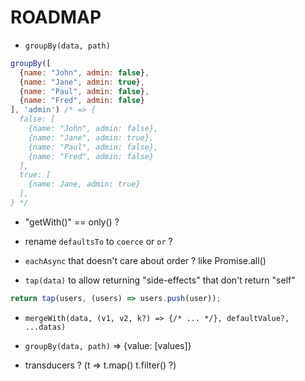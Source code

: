 # ROADMAP

- `groupBy(data, path)`

```js
groupBy([
  {name: "John", admin: false},
  {name: "Jane", admin: true},
  {name: "Paul", admin: false},
  {name: "Fred", admin: false}
], 'admin') /* => {
  false: [
    {name: "John", admin: false},
    {name: "Jane", admin: true},
    {name: "Paul", admin: false},
    {name: "Fred", admin: false}
  ],
  true: [
    {name: Jane, admin: true}
  ],
} */
```

- "getWith()" == only() ?

- rename `defaultsTo` to `coerce` or `or` ?

- `eachAsync` that doesn't care about order ? like Promise.all()

- `tap(data)` to allow returning "side-effects" that don't return "self"

```js
return tap(users, (users) => users.push(user));
```

- `mergeWith(data, (v1, v2, k?) => {/* ... */}, defaultValue?, ...datas)`

- `groupBy(data, path)` => {value: [values]}

- transducers ? (t => t.map() t.filter() ?)
